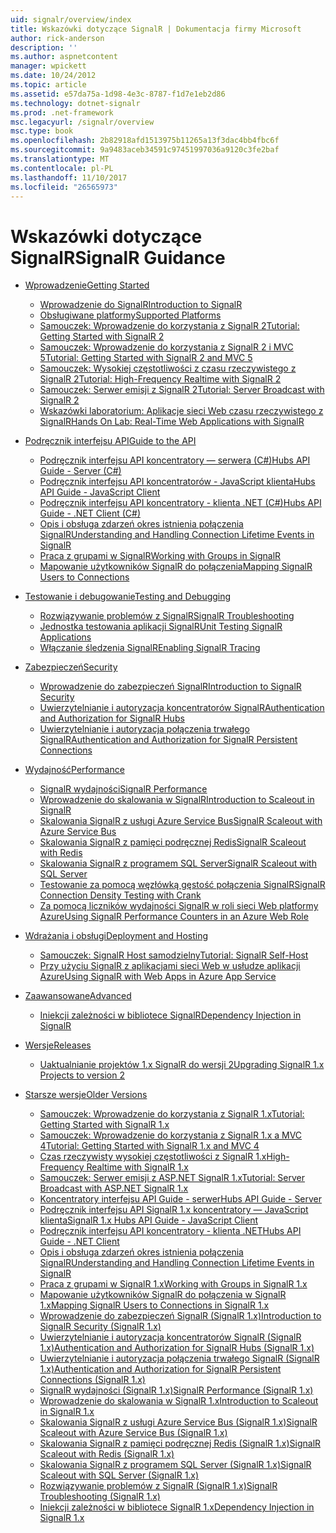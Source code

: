 ```yaml
---
uid: signalr/overview/index
title: Wskazówki dotyczące SignalR | Dokumentacja firmy Microsoft
author: rick-anderson
description: ''
ms.author: aspnetcontent
manager: wpickett
ms.date: 10/24/2012
ms.topic: article
ms.assetid: e57da75a-1d98-4e3c-8787-f1d7e1eb2d86
ms.technology: dotnet-signalr
ms.prod: .net-framework
msc.legacyurl: /signalr/overview
msc.type: book
ms.openlocfilehash: 2b82918afd1513975b11265a13f3dac4bb4fbc6f
ms.sourcegitcommit: 9a9483aceb34591c97451997036a9120c3fe2baf
ms.translationtype: MT
ms.contentlocale: pl-PL
ms.lasthandoff: 11/10/2017
ms.locfileid: "26565973"
---
```

<a name="signalr-guidance"></a><span data-ttu-id="3fafb-102">Wskazówki dotyczące SignalR</span><span class="sxs-lookup"><span data-stu-id="3fafb-102">SignalR Guidance</span></span>
====================
- [<span data-ttu-id="3fafb-103">Wprowadzenie</span><span class="sxs-lookup"><span data-stu-id="3fafb-103">Getting Started</span></span>](getting-started/index.md)

    - [<span data-ttu-id="3fafb-104">Wprowadzenie do SignalR</span><span class="sxs-lookup"><span data-stu-id="3fafb-104">Introduction to SignalR</span></span>](getting-started/introduction-to-signalr.md)
    - [<span data-ttu-id="3fafb-105">Obsługiwane platformy</span><span class="sxs-lookup"><span data-stu-id="3fafb-105">Supported Platforms</span></span>](getting-started/supported-platforms.md)
    - [<span data-ttu-id="3fafb-106">Samouczek: Wprowadzenie do korzystania z SignalR 2</span><span class="sxs-lookup"><span data-stu-id="3fafb-106">Tutorial: Getting Started with SignalR 2</span></span>](getting-started/tutorial-getting-started-with-signalr.md)
    - [<span data-ttu-id="3fafb-107">Samouczek: Wprowadzenie do korzystania z SignalR 2 i MVC 5</span><span class="sxs-lookup"><span data-stu-id="3fafb-107">Tutorial: Getting Started with SignalR 2 and MVC 5</span></span>](getting-started/tutorial-getting-started-with-signalr-and-mvc.md)
    - [<span data-ttu-id="3fafb-108">Samouczek: Wysokiej częstotliwości z czasu rzeczywistego z SignalR 2</span><span class="sxs-lookup"><span data-stu-id="3fafb-108">Tutorial: High-Frequency Realtime with SignalR 2</span></span>](getting-started/tutorial-high-frequency-realtime-with-signalr.md)
    - [<span data-ttu-id="3fafb-109">Samouczek: Serwer emisji z SignalR 2</span><span class="sxs-lookup"><span data-stu-id="3fafb-109">Tutorial: Server Broadcast with SignalR 2</span></span>](getting-started/tutorial-server-broadcast-with-signalr.md)
    - [<span data-ttu-id="3fafb-110">Wskazówki laboratorium: Aplikacje sieci Web czasu rzeczywistego z SignalR</span><span class="sxs-lookup"><span data-stu-id="3fafb-110">Hands On Lab: Real-Time Web Applications with SignalR</span></span>](getting-started/real-time-web-applications-with-signalr.md)
- [<span data-ttu-id="3fafb-111">Podręcznik interfejsu API</span><span class="sxs-lookup"><span data-stu-id="3fafb-111">Guide to the API</span></span>](guide-to-the-api/index.md)

    - [<span data-ttu-id="3fafb-112">Podręcznik interfejsu API koncentratory — serwera (C#)</span><span class="sxs-lookup"><span data-stu-id="3fafb-112">Hubs API Guide - Server (C#)</span></span>](guide-to-the-api/hubs-api-guide-server.md)
    - [<span data-ttu-id="3fafb-113">Podręcznik interfejsu API koncentratorów - JavaScript klienta</span><span class="sxs-lookup"><span data-stu-id="3fafb-113">Hubs API Guide - JavaScript Client</span></span>](guide-to-the-api/hubs-api-guide-javascript-client.md)
    - [<span data-ttu-id="3fafb-114">Podręcznik interfejsu API koncentratory - klienta .NET (C#)</span><span class="sxs-lookup"><span data-stu-id="3fafb-114">Hubs API Guide - .NET Client (C#)</span></span>](guide-to-the-api/hubs-api-guide-net-client.md)
    - [<span data-ttu-id="3fafb-115">Opis i obsługa zdarzeń okres istnienia połączenia SignalR</span><span class="sxs-lookup"><span data-stu-id="3fafb-115">Understanding and Handling Connection Lifetime Events in SignalR</span></span>](guide-to-the-api/handling-connection-lifetime-events.md)
    - [<span data-ttu-id="3fafb-116">Praca z grupami w SignalR</span><span class="sxs-lookup"><span data-stu-id="3fafb-116">Working with Groups in SignalR</span></span>](guide-to-the-api/working-with-groups.md)
    - [<span data-ttu-id="3fafb-117">Mapowanie użytkowników SignalR do połączenia</span><span class="sxs-lookup"><span data-stu-id="3fafb-117">Mapping SignalR Users to Connections</span></span>](guide-to-the-api/mapping-users-to-connections.md)
- [<span data-ttu-id="3fafb-118">Testowanie i debugowanie</span><span class="sxs-lookup"><span data-stu-id="3fafb-118">Testing and Debugging</span></span>](testing-and-debugging/index.md)

    - [<span data-ttu-id="3fafb-119">Rozwiązywanie problemów z SignalR</span><span class="sxs-lookup"><span data-stu-id="3fafb-119">SignalR Troubleshooting</span></span>](testing-and-debugging/troubleshooting.md)
    - [<span data-ttu-id="3fafb-120">Jednostka testowania aplikacji SignalR</span><span class="sxs-lookup"><span data-stu-id="3fafb-120">Unit Testing SignalR Applications</span></span>](testing-and-debugging/unit-testing-signalr-applications.md)
    - [<span data-ttu-id="3fafb-121">Włączanie śledzenia SignalR</span><span class="sxs-lookup"><span data-stu-id="3fafb-121">Enabling SignalR Tracing</span></span>](testing-and-debugging/enabling-signalr-tracing.md)
- [<span data-ttu-id="3fafb-122">Zabezpieczeń</span><span class="sxs-lookup"><span data-stu-id="3fafb-122">Security</span></span>](security/index.md)

    - [<span data-ttu-id="3fafb-123">Wprowadzenie do zabezpieczeń SignalR</span><span class="sxs-lookup"><span data-stu-id="3fafb-123">Introduction to SignalR Security</span></span>](security/introduction-to-security.md)
    - [<span data-ttu-id="3fafb-124">Uwierzytelnianie i autoryzacja koncentratorów SignalR</span><span class="sxs-lookup"><span data-stu-id="3fafb-124">Authentication and Authorization for SignalR Hubs</span></span>](security/hub-authorization.md)
    - [<span data-ttu-id="3fafb-125">Uwierzytelnianie i autoryzacja połączenia trwałego SignalR</span><span class="sxs-lookup"><span data-stu-id="3fafb-125">Authentication and Authorization for SignalR Persistent Connections</span></span>](security/persistent-connection-authorization.md)
- [<span data-ttu-id="3fafb-126">Wydajność</span><span class="sxs-lookup"><span data-stu-id="3fafb-126">Performance</span></span>](performance/index.md)

    - [<span data-ttu-id="3fafb-127">SignalR wydajności</span><span class="sxs-lookup"><span data-stu-id="3fafb-127">SignalR Performance</span></span>](performance/signalr-performance.md)
    - [<span data-ttu-id="3fafb-128">Wprowadzenie do skalowania w SignalR</span><span class="sxs-lookup"><span data-stu-id="3fafb-128">Introduction to Scaleout in SignalR</span></span>](performance/scaleout-in-signalr.md)
    - [<span data-ttu-id="3fafb-129">Skalowania SignalR z usługi Azure Service Bus</span><span class="sxs-lookup"><span data-stu-id="3fafb-129">SignalR Scaleout with Azure Service Bus</span></span>](performance/scaleout-with-windows-azure-service-bus.md)
    - [<span data-ttu-id="3fafb-130">Skalowania SignalR z pamięci podręcznej Redis</span><span class="sxs-lookup"><span data-stu-id="3fafb-130">SignalR Scaleout with Redis</span></span>](performance/scaleout-with-redis.md)
    - [<span data-ttu-id="3fafb-131">Skalowania SignalR z programem SQL Server</span><span class="sxs-lookup"><span data-stu-id="3fafb-131">SignalR Scaleout with SQL Server</span></span>](performance/scaleout-with-sql-server.md)
    - [<span data-ttu-id="3fafb-132">Testowanie za pomocą węzłówką gęstość połączenia SignalR</span><span class="sxs-lookup"><span data-stu-id="3fafb-132">SignalR Connection Density Testing with Crank</span></span>](performance/signalr-connection-density-testing-with-crank.md)
    - [<span data-ttu-id="3fafb-133">Za pomocą liczników wydajności SignalR w roli sieci Web platformy Azure</span><span class="sxs-lookup"><span data-stu-id="3fafb-133">Using SignalR Performance Counters in an Azure Web Role</span></span>](performance/using-signalr-performance-counters-in-an-azure-web-role.md)
- [<span data-ttu-id="3fafb-134">Wdrażania i obsługi</span><span class="sxs-lookup"><span data-stu-id="3fafb-134">Deployment and Hosting</span></span>](deployment/index.md)

    - [<span data-ttu-id="3fafb-135">Samouczek: SignalR Host samodzielny</span><span class="sxs-lookup"><span data-stu-id="3fafb-135">Tutorial: SignalR Self-Host</span></span>](deployment/tutorial-signalr-self-host.md)
    - [<span data-ttu-id="3fafb-136">Przy użyciu SignalR z aplikacjami sieci Web w usłudze aplikacji Azure</span><span class="sxs-lookup"><span data-stu-id="3fafb-136">Using SignalR with Web Apps in Azure App Service</span></span>](deployment/using-signalr-with-azure-web-sites.md)
- [<span data-ttu-id="3fafb-137">Zaawansowane</span><span class="sxs-lookup"><span data-stu-id="3fafb-137">Advanced</span></span>](advanced/index.md)

    - [<span data-ttu-id="3fafb-138">Iniekcji zależności w bibliotece SignalR</span><span class="sxs-lookup"><span data-stu-id="3fafb-138">Dependency Injection in SignalR</span></span>](advanced/dependency-injection.md)
- [<span data-ttu-id="3fafb-139">Wersje</span><span class="sxs-lookup"><span data-stu-id="3fafb-139">Releases</span></span>](releases/index.md)

    - [<span data-ttu-id="3fafb-140">Uaktualnianie projektów 1.x SignalR do wersji 2</span><span class="sxs-lookup"><span data-stu-id="3fafb-140">Upgrading SignalR 1.x Projects to version 2</span></span>](releases/upgrading-signalr-1x-projects-to-20.md)
- [<span data-ttu-id="3fafb-141">Starsze wersje</span><span class="sxs-lookup"><span data-stu-id="3fafb-141">Older Versions</span></span>](older-versions/index.md)

    - [<span data-ttu-id="3fafb-142">Samouczek: Wprowadzenie do korzystania z SignalR 1.x</span><span class="sxs-lookup"><span data-stu-id="3fafb-142">Tutorial: Getting Started with SignalR 1.x</span></span>](older-versions/tutorial-getting-started-with-signalr.md)
    - [<span data-ttu-id="3fafb-143">Samouczek: Wprowadzenie do korzystania z SignalR 1.x a MVC 4</span><span class="sxs-lookup"><span data-stu-id="3fafb-143">Tutorial: Getting Started with SignalR 1.x and MVC 4</span></span>](older-versions/tutorial-getting-started-with-signalr-and-mvc-4.md)
    - [<span data-ttu-id="3fafb-144">Czas rzeczywisty wysokiej częstotliwości z SignalR 1.x</span><span class="sxs-lookup"><span data-stu-id="3fafb-144">High-Frequency Realtime with SignalR 1.x</span></span>](older-versions/tutorial-high-frequency-realtime-with-signalr.md)
    - [<span data-ttu-id="3fafb-145">Samouczek: Serwer emisji z ASP.NET SignalR 1.x</span><span class="sxs-lookup"><span data-stu-id="3fafb-145">Tutorial: Server Broadcast with ASP.NET SignalR 1.x</span></span>](older-versions/tutorial-server-broadcast-with-aspnet-signalr.md)
    - [<span data-ttu-id="3fafb-146">Koncentratory interfejsu API Guide - serwer</span><span class="sxs-lookup"><span data-stu-id="3fafb-146">Hubs API Guide - Server</span></span>](older-versions/signalr-1x-hubs-api-guide-server.md)
    - [<span data-ttu-id="3fafb-147">Podręcznik interfejsu API SignalR 1.x koncentratory — JavaScript klienta</span><span class="sxs-lookup"><span data-stu-id="3fafb-147">SignalR 1.x Hubs API Guide - JavaScript Client</span></span>](older-versions/signalr-1x-hubs-api-guide-javascript-client.md)
    - [<span data-ttu-id="3fafb-148">Podręcznik interfejsu API koncentratory - klienta .NET</span><span class="sxs-lookup"><span data-stu-id="3fafb-148">Hubs API Guide - .NET Client</span></span>](older-versions/signalr-1x-hubs-api-guide-net-client.md)
    - [<span data-ttu-id="3fafb-149">Opis i obsługa zdarzeń okres istnienia połączenia SignalR</span><span class="sxs-lookup"><span data-stu-id="3fafb-149">Understanding and Handling Connection Lifetime Events in SignalR</span></span>](older-versions/handling-connection-lifetime-events.md)
    - [<span data-ttu-id="3fafb-150">Praca z grupami w SignalR 1.x</span><span class="sxs-lookup"><span data-stu-id="3fafb-150">Working with Groups in SignalR 1.x</span></span>](older-versions/working-with-groups.md)
    - [<span data-ttu-id="3fafb-151">Mapowanie użytkowników SignalR do połączenia w SignalR 1.x</span><span class="sxs-lookup"><span data-stu-id="3fafb-151">Mapping SignalR Users to Connections in SignalR 1.x</span></span>](older-versions/mapping-users-to-connections.md)
    - [<span data-ttu-id="3fafb-152">Wprowadzenie do zabezpieczeń SignalR (SignalR 1.x)</span><span class="sxs-lookup"><span data-stu-id="3fafb-152">Introduction to SignalR Security (SignalR 1.x)</span></span>](older-versions/introduction-to-security.md)
    - [<span data-ttu-id="3fafb-153">Uwierzytelnianie i autoryzacja koncentratorów SignalR (SignalR 1.x)</span><span class="sxs-lookup"><span data-stu-id="3fafb-153">Authentication and Authorization for SignalR Hubs (SignalR 1.x)</span></span>](older-versions/hub-authorization.md)
    - [<span data-ttu-id="3fafb-154">Uwierzytelnianie i autoryzacja połączenia trwałego SignalR (SignalR 1.x)</span><span class="sxs-lookup"><span data-stu-id="3fafb-154">Authentication and Authorization for SignalR Persistent Connections (SignalR 1.x)</span></span>](older-versions/persistent-connection-authorization.md)
    - [<span data-ttu-id="3fafb-155">SignalR wydajności (SignalR 1.x)</span><span class="sxs-lookup"><span data-stu-id="3fafb-155">SignalR Performance (SignalR 1.x)</span></span>](older-versions/signalr-performance.md)
    - [<span data-ttu-id="3fafb-156">Wprowadzenie do skalowania w SignalR 1.x</span><span class="sxs-lookup"><span data-stu-id="3fafb-156">Introduction to Scaleout in SignalR 1.x</span></span>](older-versions/scaleout-in-signalr.md)
    - [<span data-ttu-id="3fafb-157">Skalowania SignalR z usługi Azure Service Bus (SignalR 1.x)</span><span class="sxs-lookup"><span data-stu-id="3fafb-157">SignalR Scaleout with Azure Service Bus (SignalR 1.x)</span></span>](older-versions/scaleout-with-windows-azure-service-bus.md)
    - [<span data-ttu-id="3fafb-158">Skalowania SignalR z pamięci podręcznej Redis (SignalR 1.x)</span><span class="sxs-lookup"><span data-stu-id="3fafb-158">SignalR Scaleout with Redis (SignalR 1.x)</span></span>](older-versions/scaleout-with-redis.md)
    - [<span data-ttu-id="3fafb-159">Skalowania SignalR z programem SQL Server (SignalR 1.x)</span><span class="sxs-lookup"><span data-stu-id="3fafb-159">SignalR Scaleout with SQL Server (SignalR 1.x)</span></span>](older-versions/scaleout-with-sql-server.md)
    - [<span data-ttu-id="3fafb-160">Rozwiązywanie problemów z SignalR (SignalR 1.x)</span><span class="sxs-lookup"><span data-stu-id="3fafb-160">SignalR Troubleshooting (SignalR 1.x)</span></span>](older-versions/troubleshooting.md)
    - [<span data-ttu-id="3fafb-161">Iniekcji zależności w bibliotece SignalR 1.x</span><span class="sxs-lookup"><span data-stu-id="3fafb-161">Dependency Injection in SignalR 1.x</span></span>](older-versions/dependency-injection.md)
